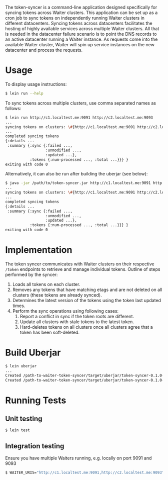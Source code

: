 The token-syncer is a command-line application designed specifically for syncing tokens across Waiter clusters.
This application can be set up as a cron job to sync tokens on independently running Waiter clusters in different datacenters.
Syncing tokens across datacenters facilitates the hosting of highly available services across multiple Waiter clusters.
All that is needed in the datacenter failure scenario is to point the DNS records to an active datacenter running a Waiter instance.
As requests come into the available Waiter cluster, Waiter will spin up service instances on the new datacenter and process the requests.


# Usage

To display usage instructions:
```bash
$ lein run --help
```

To sync tokens across multiple clusters, use comma separated names as follows:
```bash
$ lein run http://c1.localtest.me:9091 http://c2.localtest.me:9093
...
syncing tokens on clusters: \#{http://c1.localtest.me:9091 http://c2.localtest.me:9093}
...
completed syncing tokens
{:details ...
 :summary {:sync {:failed ...,
                  :unmodified ...,
                  :updated ...},
           :tokens {:num-processed ..., :total ...}}} }
exiting with code 0
```

Alternatively, it can also be run after building the uberjar (see below):
```bash
$ java -jar /path/to/token-syncer.jar http://c1.localtest.me:9091 http://c2.localtest.me:9093
...
syncing tokens on clusters: \#{http://c1.localtest.me:9091 http://c2.localtest.me:9093}
...
completed syncing tokens
{:details ...
 :summary {:sync {:failed ...,
                  :unmodified ...,
                  :updated ...},
           :tokens {:num-processed ..., :total ...}}} }
exiting with code 0
```

# Implementation

The token syncer communicates with Waiter clusters on their respective `/token` endpoints to retrieve and manage individual tokens.
Outline of steps performed by the syncer:
1. Loads all tokens on each cluster.
1. Removes any tokens that have matching etags and are not deleted on all clusters (these tokens are already synced).
1. Determines the latest version of the tokens using the token last updated times.
1. Perform the sync operations using following cases:
    1. Report a conflict in sync if the token roots are different.
    1. Update all clusters with stale tokens to the latest token.
    1. Hard-deletes tokens on all clusters once all clusters agree that a token has been soft-deleted.

# Build Uberjar

```bash
$ lein uberjar
...
Created /path-to-waiter-token-syncer/target/uberjar/token-syncer-0.1.0-SNAPSHOT.jar
Created /path-to-waiter-token-syncer/target/uberjar/token-syncer-0.1.0-SNAPSHOT-standalone.jar
```

# Running Tests

## Unit testing
```bash
$ lein test
```

## Integration testing

Ensure you have multiple Waiters running, e.g. locally on port 9091 and 9093
```bash
$ WAITER_URIS="http://c1.localtest.me:9091,http://c2.localtest.me:9093" lein test :integration
```
